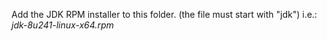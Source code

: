 Add the JDK RPM installer to this folder. (the file must start with "jdk")
i.e.: _jdk-8u241-linux-x64.rpm_